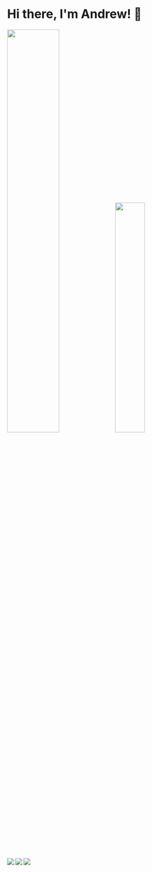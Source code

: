 # Hi there, I'm Andrew! 👋

<p align="left">
  <img width="49%" src="https://streak-stats.demolab.com/?user=avan3&theme=highcontrast" />
<!-- <img width="49%" src="https://github-readme-stats.vercel.app/api?username=avan3&show_icons=true&theme=radical" /> -->
  <img width="37%" src="https://github-readme-stats.vercel.app/api/top-langs/?username=avan3&layout=compact" />
</p>

<img align="left" src="https://img.shields.io/badge/angular-%23DD0031.svg?style=for-the-badge&logo=angular&logoColor=white" />
<img align="left" src="https://img.shields.io/badge/react-%2320232a.svg?style=for-the-badge&logo=react&logoColor=%2361DAFB" />
<img align="left" src="https://img.shields.io/badge/spring-%236DB33F.svg?style=for-the-badge&logo=spring&logoColor=white" />

